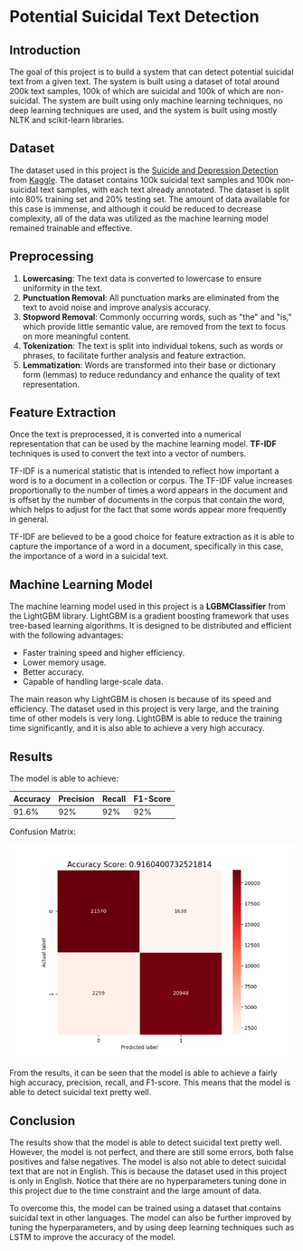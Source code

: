 # Potential Suicidal Text Detection

## Introduction

The goal of this project is to build a system that can detect potential suicidal text from a given text. The system is built using a dataset of total around 200k text samples, 100k of which are suicidal and 100k of which are non-suicidal. The system are built using only machine learning techniques, no deep learning techniques are used, and the system is built using mostly NLTK and scikit-learn libraries.

## Dataset

The dataset used in this project is the [Suicide and Depression Detection](https://www.kaggle.com/datasets/nikhileswarkomati/suicide-watch) from [Kaggle](https://www.kaggle.com/cosmos98/twitter-and-reddit-sentimental-analysis-dataset). The dataset contains 100k suicidal text samples and 100k non-suicidal text samples, with each text already annotated. The dataset is split into 80% training set and 20% testing set. The amount of data available for this case is immense, and although it could be reduced to decrease complexity, all of the data was utilized as the machine learning model remained trainable and effective.

## Preprocessing

1. **Lowercasing**: The text data is converted to lowercase to ensure uniformity in the text.
2. **Punctuation Removal**: All punctuation marks are eliminated from the text to avoid noise and improve analysis accuracy.
3. **Stopword Removal**: Commonly occurring words, such as "the" and "is," which provide little semantic value, are removed from the text to focus on more meaningful content.
4. **Tokenization**: The text is split into individual tokens, such as words or phrases, to facilitate further analysis and feature extraction.
5. **Lemmatization**: Words are transformed into their base or dictionary form (lemmas) to reduce redundancy and enhance the quality of text representation.

## Feature Extraction

Once the text is preprocessed, it is converted into a numerical representation that can be used by the machine learning model. **TF-IDF** techniques is used to convert the text into a vector of numbers.

TF-IDF is a numerical statistic that is intended to reflect how important a word is to a document in a collection or corpus. The TF-IDF value increases proportionally to the number of times a word appears in the document and is offset by the number of documents in the corpus that contain the word, which helps to adjust for the fact that some words appear more frequently in general.

TF-IDF are believed to be a good choice for feature extraction as it is able to capture the importance of a word in a document, specifically in this case, the importance of a word in a suicidal text.

## Machine Learning Model

The machine learning model used in this project is a **LGBMClassifier** from the LightGBM library. LightGBM is a gradient boosting framework that uses tree-based learning algorithms. It is designed to be distributed and efficient with the following advantages:

- Faster training speed and higher efficiency.
- Lower memory usage.
- Better accuracy.
- Capable of handling large-scale data.

The main reason why LightGBM is chosen is because of its speed and efficiency. The dataset used in this project is very large, and the training time of other models is very long. LightGBM is able to reduce the training time significantly, and it is also able to achieve a very high accuracy.

## Results

The model is able to achieve:

| Accuracy | Precision | Recall | F1-Score |
| -------- | --------- | ------ | -------- |
| 91.6%    | 92%       | 92%    | 92%      |

Confusion Matrix:

![Confusion Matrix](./public/confusion_matrix.png)

From the results, it can be seen that the model is able to achieve a fairly high accuracy, precision, recall, and F1-score. This means that the model is able to detect suicidal text pretty well.

## Conclusion

The results show that the model is able to detect suicidal text pretty well. However, the model is not perfect, and there are still some errors, both false positives and false negatives. The model is also not able to detect suicidal text that are not in English. This is because the dataset used in this project is only in English. Notice that there are no hyperparameters tuning done in this project due to the time constraint and the large amount of data.

To overcome this, the model can be trained using a dataset that contains suicidal text in other languages. The model can also be further improved by tuning the hyperparameters, and by using deep learning techniques such as LSTM to improve the accuracy of the model.
